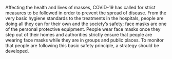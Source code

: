 Affecting the health and lives of masses, COVID-19 has called for strict measures to be followed in order to prevent the spread of disease. From the very basic hygiene standards to the treatments in the hospitals, people are doing all they can for their own and the society’s safety; face masks are one of the personal protective equipment. People wear face masks once they step out of their homes and authorities strictly ensure that people are wearing face masks while they are in groups and public places. To monitor that people are following this basic safety principle, a strategy should be developed.
